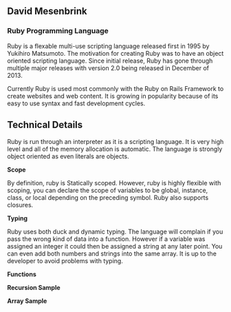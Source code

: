 David Mesenbrink
--------------
### Ruby Programming Language

Ruby is a flexable multi-use scripting language released first in 1995 by Yukihiro Matsumoto. The motivation for creating Ruby was to have an object oriented scripting language. Since initial release, Ruby has gone through multiple major releases with version 2.0 being released in December of 2013.

Currently Ruby is used most commonly with the Ruby on Rails Framework to create websites and web content. It is growing in popularity because of its easy to use syntax and fast development cycles.

## Technical Details

Ruby is run through an interpreter as it is a scripting language. It is very high level and all of the memory allocation is automatic. The language is strongly object oriented as even literals are objects. 

**Scope**

By definition, ruby is Statically scoped. However, ruby is highly flexible with scoping, you can declare the scope of 
variables to be global, instance, class, or local depending on the preceding symbol. Ruby also supports closures. 

**Typing**

Ruby uses both duck and dynamic typing. The language will complain if you pass the wrong kind of data into a function. However if a variable was assigned an integer it could then be assigned a string at any later point. You can even add both numbers and strings into the same array. It is up to the developer to avoid problems with typing. 

**Functions**



**Recursion Sample**



**Array Sample**

